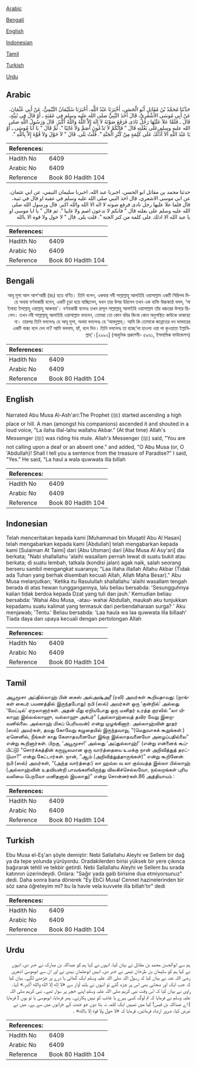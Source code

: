 [Arabic](#arabic)

[Bengali](#bengali)

[English](#english)

[Indonesian](#indonesian)

[Tamil](#tamil)

[Turkish](#turkish)

[Urdu](#urdu)

## Arabic


<div dir="rtl" lang="ar" style={{fontSize:'larger',backgroundColor:'#f8f9fa',padding:20}}>
حَدَّثَنَا مُحَمَّدُ بْنُ مُقَاتِلٍ أَبُو الْحَسَنِ، أَخْبَرَنَا عَبْدُ اللَّهِ، أَخْبَرَنَا سُلَيْمَانُ التَّيْمِيُّ، عَنْ أَبِي عُثْمَانَ، عَنْ أَبِي مُوسَى الأَشْعَرِيِّ، قَالَ أَخَذَ النَّبِيُّ صلى الله عليه وسلم فِي عَقَبَةٍ ـ أَوْ قَالَ فِي ثَنِيَّةٍ، قَالَ ـ فَلَمَّا عَلاَ عَلَيْهَا رَجُلٌ نَادَى فَرَفَعَ صَوْتَهُ لاَ إِلَهَ إِلاَّ اللَّهُ وَاللَّهُ أَكْبَرُ‏.‏ قَالَ وَرَسُولُ اللَّهِ صلى الله عليه وسلم عَلَى بَغْلَتِهِ قَالَ ‏"‏ فَإِنَّكُمْ لاَ تَدْعُونَ أَصَمَّ وَلاَ غَائِبًا ‏"‏‏.‏ ثُمَّ قَالَ ‏"‏ يَا أَبَا مُوسَى ـ أَوْ يَا عَبْدَ اللَّهِ أَلاَ أَدُلُّكَ عَلَى كَلِمَةٍ مِنْ كَنْزِ الْجَنَّةِ ‏"‏‏.‏ قُلْتُ بَلَى‏.‏ قَالَ ‏"‏ لاَ حَوْلَ وَلاَ قُوَّةَ إِلاَّ بِاللَّهِ ‏"‏‏.‏
</div>
<div style={{backgroundColor:'#f8f9fa',padding:20, marginBottom: 10}}><table> <thead> <tr> <th>References:</th> <th></th> </tr> </thead> <tbody><tr><td>Hadith No</td><td>6409</td></tr><tr><td>Arabic No</td><td>6409</td></tr><tr><td>Reference</td><td>Book 80 Hadith 104</td></tr></tbody></table></div>


<div dir="rtl" lang="ar" style={{fontSize:'larger',backgroundColor:'#f8f9fa',padding:20}}>
حدثنا محمد بن مقاتل ابو الحسن، اخبرنا عبد الله، اخبرنا سليمان التيمي، عن ابي عثمان، عن ابي موسى الاشعري، قال اخذ النبي صلى الله عليه وسلم في عقبة او قال في ثنية، قال فلما علا عليها رجل نادى فرفع صوته لا اله الا الله والله اكبر. قال ورسول الله صلى الله عليه وسلم على بغلته قال " فانكم لا تدعون اصم ولا غايبا ". ثم قال " يا ابا موسى او يا عبد الله الا ادلك على كلمة من كنز الجنة ". قلت بلى. قال " لا حول ولا قوة الا بالله
</div>
<div style={{backgroundColor:'#f8f9fa',padding:20, marginBottom: 10}}><table> <thead> <tr> <th>References:</th> <th></th> </tr> </thead> <tbody><tr><td>Hadith No</td><td>6409</td></tr><tr><td>Arabic No</td><td>6409</td></tr><tr><td>Reference</td><td>Book 80 Hadith 104</td></tr></tbody></table></div>

## Bengali


<div dir="rtl" lang="bn" style={{fontSize:'larger',backgroundColor:'#f8f9fa',padding:20}}>
আবূ মূসা আল আশ‘আরী (রাঃ) হতে বর্ণিত। তিনি বলেন, একবার নবী সাল্লাল্লাহু আলাইহি ওয়াসাল্লাম একটি গিরিপথ দিয়ে অথবা বর্ণনাকারী বলেন, একটি চূড়া হয়ে যাচ্ছিলেন, যখন তার উপর উঠলেন তখন এক ব্যক্তি উচ্চকণ্ঠে বলল, ‘লা ইলাহা ইলাল্লাহু ওয়াল্লাহু আকবার’। বর্ণনাকারী বলেনঃ তখন রাসূল সাল্লাল্লাহু আলাইহি ওয়াসাল্লাম তাঁর খচ্চরের উপরে ছিলেন। তখন নবী সাল্লাল্লাহু আলাইহি ওয়াসাল্লাম বললেন, তোমরা তো কোন বধির কিংবা কোন অনুপস্থিত কাউকে ডাকছো না। তারপর তিনি বললেনঃ হে আবূ মূসা, অথবা বললেনঃ হে ‘আবদুল্লাহ্। আমি কি তোমাকে জান্নাতের ধন ভান্ডারের একটি বাক্য বলে দেব না? আমি বললাম, হ্যাঁ, বলে দিন। তিনি বললেনঃ তা হচ্ছে‘লা হাওলা ওয়া লা কুওয়াতা ইল্লাবিল্লাহ্’।[২৯৯২] (আধুনিক প্রকাশনী- ৫৯৬১, ইসলামিক ফাউন্ডেশন)
</div>
<div style={{backgroundColor:'#f8f9fa',padding:20, marginBottom: 10}}><table> <thead> <tr> <th>References:</th> <th></th> </tr> </thead> <tbody><tr><td>Hadith No</td><td>6409</td></tr><tr><td>Arabic No</td><td>6409</td></tr><tr><td>Reference</td><td>Book 80 Hadith 104</td></tr></tbody></table></div>

## English


<div dir="ltr" lang="en" style={{fontSize:'larger',backgroundColor:'#f8f9fa',padding:20}}>
Narrated Abu Musa Al-Ash'ari:The Prophet (ﷺ) started ascending a high place or hill. A man (amongst his companions) ascended it and shouted in a loud voice, "La ilaha illal-lahu wallahu Akbar." (At that time) Allah's Messenger (ﷺ) was riding his mule. Allah's Messenger (ﷺ) said, "You are not calling upon a deaf or an absent one." and added, "O Abu Musa (or, O 'Abdullah)! Shall I tell you a sentence from the treasure of Paradise?" I said, "Yes." He said, "La haul a wala quwwata illa billah
</div>
<div style={{backgroundColor:'#f8f9fa',padding:20, marginBottom: 10}}><table> <thead> <tr> <th>References:</th> <th></th> </tr> </thead> <tbody><tr><td>Hadith No</td><td>6409</td></tr><tr><td>Arabic No</td><td>6409</td></tr><tr><td>Reference</td><td>Book 80 Hadith 104</td></tr></tbody></table></div>

## Indonesian


<div dir="ltr" lang="id" style={{fontSize:'larger',backgroundColor:'#f8f9fa',padding:20}}>
Telah menceritakan kepada kami [Muhammad bin Muqatil Abu Al Hasan] telah mengabarkan kepada kami [Abdullah] telah mengabarkan kepada kami [Sulaiman At Taimi] dari [Abu Utsman] dari [Abu Musa Al Asy'ari] dia berkata; "Nabi shallallahu 'alaihi wasallam pernah lewat di suatu bukit atau berkata; di suatu lembah, tatkala (kondisi jalan) agak naik, salah seorang berseru sambil mengangkat suaranya; "Laa illaha illallah Allahu Akbar (Tidak ada Tuhan yang berhak disembah kecuali Allah, Allah Maha Besar)." Abu Musa melanjutkan; 'Ketika itu Rasulullah shallallahu 'alaihi wasallam tengah berada di atas hewan tunggangannya, lalu beliau bersabda: 'Sesungguhnya kalian tidak berdoa kepada Dzat yang tuli dan jauh.' Kemudian beliau bersabda: 'Wahai Abu Musa, -atau- wahai Abdullah, maukah aku tunjukkan kepadamu suatu kalimat yang termasuk dari perbendaharaan surga? ' Aku menjawab; 'Tentu.' Beliau bersabda: 'Laa haula wa laa quwwata ilIa billaah' Tiada daya dan upaya kecuali dengan pertolongan AlIah
</div>
<div style={{backgroundColor:'#f8f9fa',padding:20, marginBottom: 10}}><table> <thead> <tr> <th>References:</th> <th></th> </tr> </thead> <tbody><tr><td>Hadith No</td><td>6409</td></tr><tr><td>Arabic No</td><td>6409</td></tr><tr><td>Reference</td><td>Book 80 Hadith 104</td></tr></tbody></table></div>

## Tamil


<div dir="ltr" lang="ta" style={{fontSize:'larger',backgroundColor:'#f8f9fa',padding:20}}>
அபூமூசா அப்தில்லாஹ் பின் கைஸ் அல்அஷ்அரீ (ரலி) அவர்கள் கூறியதாவது: (நாங்கள் கைபர் பயணத்தில் இருந்தபோது) நபி (ஸல்) அவர்கள் ஒரு ‘குன்றில்’ அல்லது ‘மேட்டில்’ ஏறலானார்கள். அதன் மீது ஏறியபோது ஒரு மனிதர் உரத்த குரலில் “லா யிலாஹ இல்லல்லாஹு, வல்லாஹு அக்பர்” (அல்லாஹ்வைத் தவிர வேறு இறைவனில்லை. அல்லாஹ் மிகப் பெரியவன்) என்று முழங்கினார். அல்லாஹ்வின் தூதர் (ஸல்) அவர்கள், தமது கோவேறு கழுதையில் இருந்தவாறு, “(மெதுவாகக் கூறுங்கள்.) ஏனெனில், நீங்கள் காது கேளாதவனையோ இங்கு இல்லாதவனையோ அழைப்பதில்லை” என்று கூறினார்கள். பிறகு, ‘அபூமூசா!’ அல்லது ‘அப்துல்லாஹ்!’ (என்று என்னைக் கூப்பிட்டு) “சொர்க்கத்தின் கருவூலமான ஒரு வார்த்தையை உமக்கு நான் அறிவித்துத் தரட்டுமா?” என்று கேட்டார்கள். நான், “ஆம் (அறிவித்துத்தாருங்கள்)” என்று கூறினேன். நபி (ஸல்) அவர்கள், “(அந்த வார்த்தை:) லா ஹவ்ல வ லா குவ்வத்த இல்லா பில்லாஹ் (அல்லாஹ்வின் உதவியன்றி பாவங்களிலிருந்து விலகிச்செல்லவோ, நல்லறங்கள் புரிய வலிமை பெறவோ மனிதனால் இயலாது)” என்று சொன்னர்கள்.86 அத்தியாயம் :
</div>
<div style={{backgroundColor:'#f8f9fa',padding:20, marginBottom: 10}}><table> <thead> <tr> <th>References:</th> <th></th> </tr> </thead> <tbody><tr><td>Hadith No</td><td>6409</td></tr><tr><td>Arabic No</td><td>6409</td></tr><tr><td>Reference</td><td>Book 80 Hadith 104</td></tr></tbody></table></div>

## Turkish


<div dir="ltr" lang="tr" style={{fontSize:'larger',backgroundColor:'#f8f9fa',padding:20}}>
Ebu Musa el-Eş'arı şöyle demiştir: Nebi Sallallahu Aleyhi ve Sellem bir dağ ya da tepe yolunda yürüyordu. Oradakilerden birisi yüksek bir yere çıkınca bağırarak tehlil ve tekbir getirdi. Nebi Sallallahu Aleyhi ve Sellem bu sırada katınnın üzerindeydi. Onlara: "Sağır yada gaib birisine dua etmiyorsunuz" dedi. Daha sonra bana dönerek "Ey EbCi Musa! Cennet hazinelerinden bir söz sana öğreteyim mi? bu la havle vela kuvvete illa billah'tır" dedi
</div>
<div style={{backgroundColor:'#f8f9fa',padding:20, marginBottom: 10}}><table> <thead> <tr> <th>References:</th> <th></th> </tr> </thead> <tbody><tr><td>Hadith No</td><td>6409</td></tr><tr><td>Arabic No</td><td>6409</td></tr><tr><td>Reference</td><td>Book 80 Hadith 104</td></tr></tbody></table></div>

## Urdu


<div dir="rtl" lang="ur" style={{fontSize:'larger',backgroundColor:'#f8f9fa',padding:20}}>
ہم سے ابوالحسن محمد بن مقاتل نے بیان کیا، انہوں نے کہا ہم کو عبداللہ بن مبارک نے خبر دی، انہوں نے کہا ہم کو سلیمان بن طرخان تیمی نے خبر دی، انہیں ابوعثمان نہدی نے اور ان سے ابوموسیٰ اشعری رضی اللہ عنہ نے بیان کیا کہ رسول اللہ صلی اللہ علیہ وسلم ایک گھاٹی یا درے پر چڑھنے لگے۔ بیان کیا کہ جب ایک اور صحابی بھی اس پر چڑھ گئے تو انہوں نے بلند آواز سے «لا إله إلا الله والله أكبر‏.‏» کہا۔ راوی نے بیان کیا کہ اس وقت نبی کریم صلی اللہ علیہ وسلم اپنے خچر پر سوار تھے۔ نبی کریم صلی اللہ علیہ وسلم نے فرمایا کہ تم لوگ کسی بہرے یا غائب کو نہیں پکارتے۔ پھر فرمایا، ابوموسیٰ یا تو یوں ( فرمایا ) اے عبداللہ بن قیس! کیا میں تمہیں ایک کلمہ نہ بتا دوں جو جنت کے خزانوں میں سے ہے۔ میں نے عرض کیا، ضرور ارشاد فرمائیں، فرمایا کہ «لا حول ولا قوة إلا بالله» ۔
</div>
<div style={{backgroundColor:'#f8f9fa',padding:20, marginBottom: 10}}><table> <thead> <tr> <th>References:</th> <th></th> </tr> </thead> <tbody><tr><td>Hadith No</td><td>6409</td></tr><tr><td>Arabic No</td><td>6409</td></tr><tr><td>Reference</td><td>Book 80 Hadith 104</td></tr></tbody></table></div>